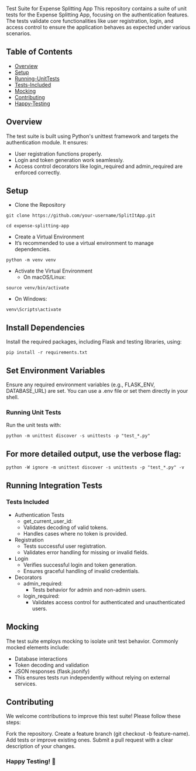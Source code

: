 Test Suite for Expense Splitting App
This repository contains a suite of unit tests for the Expense Splitting App, focusing on the authentication features. The tests validate core functionalities like user registration, login, and access control to ensure the application behaves as expected under various scenarios.

## Table of Contents
- [Overview](#overview)
- [Setup](#setup)
- [Running-UnitTests](#running-unit-tests)
- [Tests-Included](#tests-included)
- [Mocking](#mocking)
- [Contributing](#contributing)
- [Happy-Testing](#happy-testing-)


## Overview
The test suite is built using Python's unittest framework and targets the authentication module. It ensures:

- User registration functions properly.
- Login and token generation work seamlessly.
- Access control decorators like login_required and admin_required are enforced correctly.

## Setup
- Clone the Repository
```
git clone https://github.com/your-username/SplitItApp.git

cd expense-splitting-app
```
- Create a Virtual Environment
- It’s recommended to use a virtual environment to manage dependencies.
```
python -m venv venv
```
- Activate the Virtual Environment
  - On macOS/Linux:
```
source venv/bin/activate
```
   - On Windows:
```
venv\Scripts\activate
```

## Install Dependencies
Install the required packages, including Flask and testing libraries, using:

```
pip install -r requirements.txt
```

## Set Environment Variables
Ensure any required environment variables (e.g., FLASK_ENV, DATABASE_URL) are set. You can use a .env file or set them directly in your shell.

### Running Unit Tests
Run the unit tests with:

```
python -m unittest discover -s unittests -p "test_*.py"
```

## For more detailed output, use the verbose flag:

```
python -W ignore -m unittest discover -s unittests -p "test_*.py" -v
```
## Running Integration Tests
### Tests Included
  - Authentication Tests
    - get_current_user_id:
    - Validates decoding of valid tokens.
    - Handles cases where no token is provided.
  - Registration
    - Tests successful user registration.
    - Validates error handling for missing or invalid fields.
  - Login
    - Verifies successful login and token generation.
    - Ensures graceful handling of invalid credentials.
- Decorators
    - admin_required:
        - Tests behavior for admin and non-admin users.
    - login_required:
        - Validates access control for authenticated and unauthenticated users.

## Mocking
The test suite employs mocking to isolate unit test behavior. Commonly mocked elements include:

- Database interactions
- Token decoding and validation
- JSON responses (flask.jsonify)
- This ensures tests run independently without relying on external services.

## Contributing
We welcome contributions to improve this test suite! Please follow these steps:

Fork the repository.
Create a feature branch (git checkout -b feature-name).
Add tests or improve existing ones.
Submit a pull request with a clear description of your changes.

### Happy Testing! 🎉

